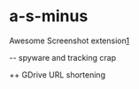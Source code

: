 # a-s-minus

Awesome Screenshot extension[1]

 -- spyware and tracking crap

 ++ GDrive URL shortening

[1]: https://chrome.google.com/webstore/detail/awesome-screenshot-captur/alelhddbbhepgpmgidjdcjakblofbmce
